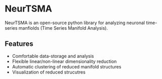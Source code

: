 # NeurTSMA

NeurTSMA is an open-source python library for analyzing neuronal time-series manfiolds (Time Series Manifold Analysis).

## Features

- Comfortable data-storage and analysis
- Flexible linear/non-linear dimensionality reduction 
- Automatic clustering of reduced manifold structures
- Visualization of reduced strucutres

